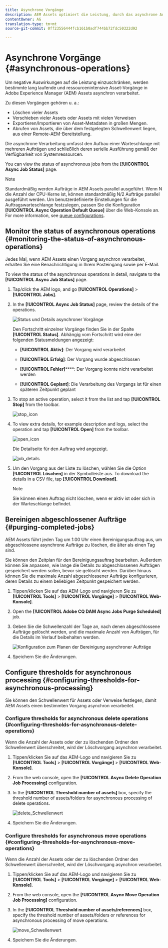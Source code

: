 ```yaml
---
title: Asynchrone Vorgänge
description: AEM Assets optimiert die Leistung, durch das asynchrone Ausführen ressourcenintensiver Vorgänge.
contentOwner: AG
translation-type: tm+mt
source-git-commit: 0ff23556444fcb161b0adf744bb72fdc50322d92

---
```



# Asynchrone Vorgänge {#asynchronous-operations}

Um negative Auswirkungen auf die Leistung einzuschränken, werden bestimmte lang laufende und ressourcenintensive Asset-Vorgänge in Adobe Experience Manager (AEM) Assets asynchron verarbeitet.

Zu diesen Vorgängen gehören u. a.:

* Löschen vieler Assets
* Verschieben vieler Assets oder Assets mit vielen Verweisen
* Exportieren/Importieren von Asset-Metadaten in großen Mengen.
* Abrufen von Assets, die über dem festgelegten Schwellenwert liegen, aus einer Remote-AEM-Bereitstellung.

Die asynchrone Verarbeitung umfasst den Aufbau einer Warteschlange mit mehreren Aufträgen und schließlich deren serielle Ausführung gemäß der Verfügbarkeit von Systemressourcen.

You can view the status of asynchronous jobs from the **[!UICONTROL Async Job Status]** page.

>[!NOTE]
>
>Standardmäßig werden Aufträge in AEM Assets parallel ausgeführt. Wenn N die Anzahl der CPU-Kerne ist, können standardmäßig N/2 Aufträge parallel ausgeführt werden. Um benutzerdefinierte Einstellungen für die Auftragswarteschlange festzulegen, passen Sie die Konfiguration **[!UICONTROL Async Operation Default Queue]** über die Web-Konsole an. For more information, see [queue configurations](https://sling.apache.org/documentation/bundles/apache-sling-eventing-and-job-handling.html#queue-configurations).

## Monitor the status of asynchronous operations {#monitoring-the-status-of-asynchronous-operations}

Jedes Mal, wenn AEM Assets einen Vorgang asynchron verarbeitet, erhalten Sie eine Benachrichtigung in Ihrem Posteingang sowie per E-Mail.

To view the status of the asynchronous operations in detail, navigate to the **[!UICONTROL Async Job Status]** page.

1. Tap/click the AEM logo, and go **[!UICONTROL Operations]** > **[!UICONTROL Jobs]**.
1. In the **[!UICONTROL Async Job Status]** page, review the details of the operations.

   ![Status und Details asynchroner Vorgänge](assets/AsyncOperation-status.png)

   Den Fortschritt einzelner Vorgänge finden Sie in der Spalte **[!UICONTROL Status]**. Abhängig vom Fortschritt wird eine der folgenden Statusmeldungen angezeigt:

   * **[!UICONTROL Aktiv]**: Der Vorgang wird verarbeitet

   * **[!UICONTROL Erfolg]**: Der Vorgang wurde abgeschlossen

   * **[!UICONTROL Fehler]******: Der Vorgang konnte nicht verarbeitet werden

   * **[!UICONTROL Geplant]**: Die Verarbeitung des Vorgangs ist für einen späteren Zeitpunkt geplant

1. To stop an active operation, select it from the list and tap **[!UICONTROL Stop]** from the toolbar.

   ![stop_icon](assets/stop_icon.png)

1. To view extra details, for example description and logs, select the operation and tap **[!UICONTROL Open]** from the toolbar.

   ![open_icon](assets/open_icon.png)

   Die Detailseite für den Auftrag wird angezeigt.

   ![job_details](assets/job_details.png)

1. Um den Vorgang aus der Liste zu löschen, wählen Sie die Option **[!UICONTROL Löschen]** in der Symbolleiste aus. To download the details in a CSV file, tap **[!UICONTROL Download]**.

   >[!NOTE]
   >
   >Sie können einen Auftrag nicht löschen, wenn er aktiv ist oder sich in der Warteschlange befindet.

## Bereinigen abgeschlossener Aufträge {#purging-completed-jobs}

AEM Assets führt jeden Tag um 1:00 Uhr einen Bereinigungsauftrag aus, um abgeschlossene asynchrone Aufträge zu löschen, die älter als einen Tag sind.

Sie können den Zeitplan für den Bereinigungsauftrag bearbeiten. Außerdem können Sie anpassen, wie lange die Details zu abgeschlossenen Aufträgen gespeichert werden sollen, bevor sie gelöscht werden. Darüber hinaus können Sie die maximale Anzahl abgeschlossener Aufträge konfigurieren, deren Details zu einem beliebigen Zeitpunkt gespeichert werden.

1. Tippen/klicken Sie auf das AEM-Logo und navigieren Sie zu **[!UICONTROL Tools]** > **[!UICONTROL Vorgänge]** > **[!UICONTROL Web-Konsole]**.
1. Open the **[!UICONTROL Adobe CQ DAM Async Jobs Purge Scheduled]** job.
1. Geben Sie die Schwellenzahl der Tage an, nach denen abgeschlossene Aufträge gelöscht werden, und die maximale Anzahl von Aufträgen, für die Details im Verlauf beibehalten werden.

   ![Konfiguration zum Planen der Bereinigung asynchroner Aufträge](assets/configmgr_purge_asyncjobs.png)

1. Speichern Sie die Änderungen.

## Configure thresholds for asynchronous processing {#configuring-thresholds-for-asynchronous-processing}

Sie können den Schwellenwert für Assets oder Verweise festlegen, damit AEM Assets einen bestimmten Vorgang asynchron verarbeitet.

### Configure thresholds for asynchronous delete operations {#configuring-thresholds-for-asynchronous-delete-operations}

Wenn die Anzahl der Assets oder der zu löschenden Ordner den Schwellenwert überschreitet, wird der Löschvorgang asynchron verarbeitet.

1. Tippen/klicken Sie auf das AEM-Logo und navigieren Sie zu **[!UICONTROL Tools]** > **[!UICONTROL Vorgänge]** > **[!UICONTROL Web-Konsole]**.
1. From the web console, open the **[!UICONTROL Async Delete Operation Job Processing]** configuration.
1. In the **[!UICONTROL Threshold number of assets]** box, specify the threshold number of assets/folders for asynchronous processing of delete operations.

   ![delete_Schwellenwert](assets/delete_threshold.png)

1. Speichern Sie die Änderungen.

### Configure thresholds for asynchronous move operations {#configuring-thresholds-for-asynchronous-move-operations}

Wenn die Anzahl der Assets oder der zu löschenden Ordner den Schwellenwert überschreitet, wird der Löschvorgang asynchron verarbeitet.

1. Tippen/klicken Sie auf das AEM-Logo und navigieren Sie zu **[!UICONTROL Tools]** > **[!UICONTROL Vorgänge]** > **[!UICONTROL Web-Konsole]**.
1. From the web console, open the **[!UICONTROL Async Move Operation Job Processing]** configuration.
1. In the **[!UICONTROL Threshold number of assets/references]** box, specify the threshold number of assets/folders or references for asynchronous processing of move operations.

   ![move_Schwellenwert](assets/move_threshold.png)

1. Speichern Sie die Änderungen.
